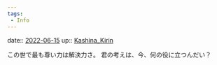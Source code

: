 ```yaml
---
tags:
 - Info
---
```


date:: [2022-06-15](Daily_Note/2022-06-15.md)
up:: [Kashina_Kirin](../Bar/Novel/Nacaria/Kashina_Kirin.md)

この世で最も尊い力は解決力さ。
君の考えは、今、何の役に立つんだい？